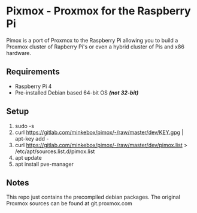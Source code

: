 Pixmox - Proxmox for the Raspberry Pi
===

Pimox is a port of Proxmox to the Raspberry Pi allowing you to build a Proxmox cluster of Rapberry Pi's or even a hybrid cluster of Pis and x86 hardware.

Requirements
---
* Raspberry Pi 4
* Pre-installed Debian based 64-bit OS ___(not 32-bit)___

Setup
---
1. sudo -s
2. curl https://gitlab.com/minkebox/pimox/-/raw/master/dev/KEY.gpg | apt-key add -
3. curl https://gitlab.com/minkebox/pimox/-/raw/master/dev/pimox.list > /etc/apt/sources.list.d/pimox.list
4. apt update
5. apt install pve-manager

Notes
---
This repo just contains the precompiled debian packages. The original Proxmox sources can be found at git.proxmox.com
